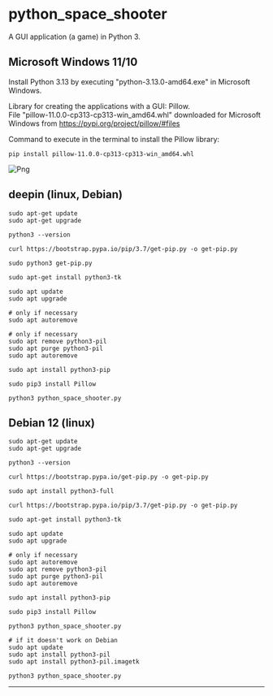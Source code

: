 # python_space_shooter
A GUI application (a game) in Python 3.  

## Microsoft Windows 11/10
Install Python 3.13 by executing "python-3.13.0-amd64.exe" in Microsoft Windows.  
  
Library for creating the applications with a GUI: Pillow.  
File "pillow-11.0.0-cp313-cp313-win_amd64.whl" downloaded for Microsoft Windows from
https://pypi.org/project/pillow/#files  
  
Command to execute in the terminal to install the Pillow library:
```
pip install pillow-11.0.0-cp313-cp313-win_amd64.whl
```

![Png](https://i.ibb.co/GQjJTFQ7/Immagine-2025-08-12-000139.png)

## deepin (linux, Debian)

```
sudo apt-get update
sudo apt-get upgrade

python3 --version

curl https://bootstrap.pypa.io/pip/3.7/get-pip.py -o get-pip.py

sudo python3 get-pip.py

sudo apt-get install python3-tk

sudo apt update
sudo apt upgrade

# only if necessary
sudo apt autoremove

# only if necessary
sudo apt remove python3-pil
sudo apt purge python3-pil
sudo apt autoremove

sudo apt install python3-pip

sudo pip3 install Pillow

python3 python_space_shooter.py
```

## Debian 12 (linux)

```
sudo apt-get update
sudo apt-get upgrade

python3 --version

curl https://bootstrap.pypa.io/get-pip.py -o get-pip.py

sudo apt install python3-full

curl https://bootstrap.pypa.io/pip/3.7/get-pip.py -o get-pip.py

sudo apt-get install python3-tk

sudo apt update
sudo apt upgrade

# only if necessary
sudo apt autoremove
sudo apt remove python3-pil
sudo apt purge python3-pil
sudo apt autoremove

sudo apt install python3-pip

sudo pip3 install Pillow

python3 python_space_shooter.py

# if it doesn't work on Debian
sudo apt update
sudo apt install python3-pil
sudo apt install python3-pil.imagetk

python3 python_space_shooter.py
```

---------------------
